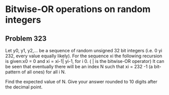 #  Bitwise-OR operations on random integers
## Problem 323


Let y0, y1, y2,... be a sequence of random unsigned 32 bit integers
(i.e. 0 yi  232, every value equally likely).
For the sequence xi the following recursion is given:x0 = 0 and
xi = xi-1| yi-1, for i  0. ( | is the bitwise-OR operator)
It can be seen that eventually there will be an index N such that xi = 232 -1 (a bit-pattern of all ones) for all i  N.

Find the expected value of N. 
Give your answer rounded to 10 digits after the decimal point.


